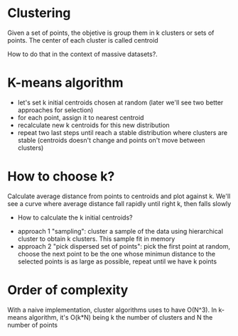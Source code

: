 Clustering
==========
Given a set of points, the objetive is group them in k clusters or sets of points. The center of each cluster is called centroid  

How to do that in the context of massive datasets?. 

# K-means algorithm
- let's set k initial centroids chosen at random (later we'll see two better approaches for selection)
- for each point, assign it to nearest centroid
- recalculate new k centroids for this new distribution
- repeat two last steps until reach a stable distribution where clusters are stable (centroids doesn't change and points on't move between clusters)  

# How to choose k?
Calculate average distance from points to centroids and plot against k. We'll see a curve where average distance fall rapidly until right k, then falls slowly 

* How to calculate the k initial centroids? 
- approach 1 "sampling": cluster a sample of the data using hierarchical cluster to obtain k clusters. This sample fit in memory
- approach 2 "pick dispersed set of points": pick the first point at random, choose the next point to be the one whose minimun distance to the selected points is as large as possible, repeat until we have k points  

# Order of complexity
With a naive implementation, cluster algorithms uses to have O(N^3). In k-means algorithm, it's O(k*N) being k the number of clusters and N the number of points

